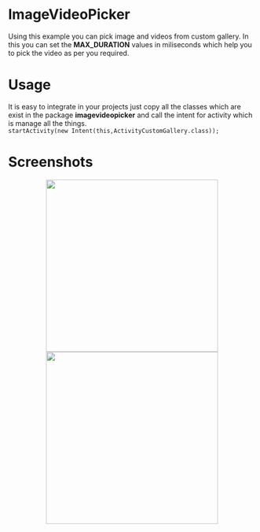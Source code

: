 # ImageVideoPicker
Using this example you can pick image and videos from custom gallery. In this you can set the <b>MAX_DURATION</b> values in 
miliseconds which help you to pick the video as per you required.

# Usage

It is easy to integrate in your projects just copy all the classes which are exist in the package <b>imagevideopicker</b> 
and call the intent for activity which is manage all the things.</br>
        ```
        startActivity(new Intent(this,ActivityCustomGallery.class));
        ```

# Screenshots

<p align="center">
        <img src="https://s19.postimg.org/oyg50uq9v/Screenshot_20170922_230254_2.png" width="350"/>
        <img src="https://s19.postimg.org/h35lm1gn7/Screenshot_20170922_230129_1.png" width="350"/>
</p>
